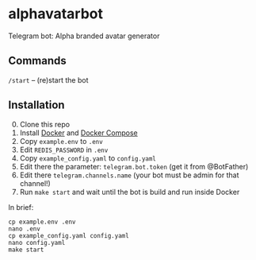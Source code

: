 # alphavatarbot

Telegram bot: Alpha branded avatar generator

## Commands

```/start``` – (re)start the bot

## Installation

0. Clone this repo
1. Install [Docker](https://docs.docker.com/engine/install/) and [Docker Compose](https://docs.docker.com/compose/install/)
2. Copy `example.env` to `.env`
3. Edit `REDIS_PASSWORD` in `.env`
4. Copy `example_config.yaml` to `config.yaml`
5. Edit there the parameter: `telegram.bot.token` (get it from @BotFather)
6. Edit there `telegram.channels.name` (your bot must be admin for that channel!)
7. Run `make start` and wait until the bot is build and run inside Docker

In brief:
```
cp example.env .env
nano .env
cp example_config.yaml config.yaml
nano config.yaml
make start
```